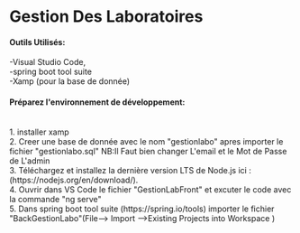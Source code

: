 # Gestion Des Laboratoires

#### Outils Utilisés:<br />
-Visual Studio Code,<br /> 
-spring boot tool suite<br /> 
-Xamp (pour la base de donnée)<br /> 

#### Préparez l'environnement de développement:
<br /> 
1. installer xamp <br />
2. Creer une base de donnée avec le nom "gestionlabo" apres importer le fichier "gestionlabo.sql" 
	NB:Il Faut bien changer L'email et le Mot de Passe de L'admin<br />
3. Téléchargez et installez la dernière version LTS de Node.js ici :(https://nodejs.org/en/download/).<br />
4. Ouvrir dans VS Code le fichier "GestionLabFront" et excuter le code avec la commande "ng serve" <br />
5. Dans spring boot tool suite (https://spring.io/tools) importer le fichier "BackGestionLabo"(File--> Import -->Existing Projects into Workspace )

<br /> 
